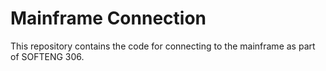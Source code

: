 # Mainframe Connection

This repository contains the code for connecting to the mainframe as part of SOFTENG 306.

